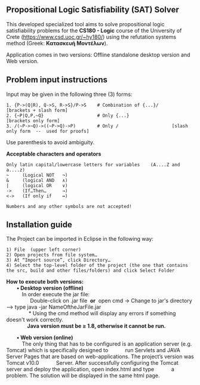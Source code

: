 ## Propositional Logic Satisfiability (SAT) Solver
This developed specialized tool aims to solve propositional logic satisfiability problems for the **CS180 - Logic** course of the University of Crete (https://www.csd.uoc.gr/~hy180/) using the refutation systems method (Greek: **Κατασκευή Μοντέλων**).

Application comes in two versions: Offline standalone desktop version and Web version.

## Problem input instructions
Input may be given in the following three (3) forms:
```
1. {P->(Q|R), Q->S, R->S}/P->S    # Combination of {...}/     [brackets + slash form]
2. {~P|Q,P,~Q}                    # Only {...}                [brackets only form]
3. /(~P->~Q)->((~P->Q)->P)        # Only /                    [slash only form  --  used for proofs]
```
Use parenthesis to avoid ambiguity.

**Acceptable characters and operators**
```
Only latin capital/lowercase letters for variables    (A....Z and a....z)
~     (Logical NOT   ¬)
&     (logical AND   ∧)
|     (logical OR    ∨)
->    (If…Then…      →)
<->   (If only if    ↔)

Numbers and any other symbols are not accepted!
```
## Installation guide
The Project can be imported in Eclipse in the following way:
```
1) File  (upper left corner)
2) Open projects from file system…
3) At “Import source”, click Directory…
4) Select the top-level folder of the project (the one that contains the src, build and other files/folders) and click Select Folder
```
**How to execute both versions:**  
  **• Desktop version (offline)**  
   In order execute the jar file:  
      &nbsp;Double-click on .jar file &nbsp;**or** &nbsp;open cmd -> Change to jar's directory --> type java -jar NameOftheJarFile.jar  
    &nbsp;* Using the cmd method will display any errors if something doesn't work correctly.  
    **Java version must be ≥ 1.8, otherwise it cannot be run.**

  **• Web version (online)**  
   The only thing that has to be configured is an application server (e.g. Tomcat) which is specifically designed to
   run Servlets and JAVA Server Pages that are based on web-applications. The project’s version was Tomcat v10.0
   Server. After successfully configuring the Tomcat server and deploy the application, open index.html and type
   a problem. The solution will be displayed in the same html page.
